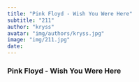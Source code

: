 ```yaml
---
title: "Pink Floyd - Wish You Were Here"
subtitle: "211"
author: "kryss"
avatar: "img/authors/kryss.jpg"
image: "img/211.jpg"
date:
---
```


### Pink Floyd - Wish You Were Here
